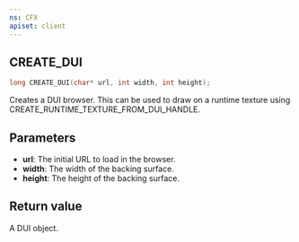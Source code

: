 ```yaml
---
ns: CFX
apiset: client
---
```

## CREATE_DUI

```c
long CREATE_DUI(char* url, int width, int height);
```

Creates a DUI browser. This can be used to draw on a runtime texture using CREATE\_RUNTIME\_TEXTURE\_FROM\_DUI\_HANDLE.

## Parameters
* **url**: The initial URL to load in the browser.
* **width**: The width of the backing surface.
* **height**: The height of the backing surface.

## Return value
A DUI object.
